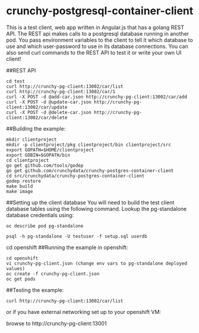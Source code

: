 # crunchy-postgresql-container-client
This is a test client, web app written in Angular.js that
has a golang REST API.  The REST api makes calls to a
postgresql database running in another pod.  You pass
environment variables to the client to tell it which 
database to use and which user-password to use in its
database connections.  You can also send curl commands
to the REST API to test it or write your own UI client!

##REST API

~~~~~~~~~~~~~~~~~~~
cd test
curl http://crunchy-pg-client:13002/car/list
curl http://crunchy-pg-client:13002/car/1
curl -X POST -d @add-car.json http://crunchy-pg-client:13002/car/add
curl -X POST -d @update-car.json http://crunchy-pg-client:13002/car/update
curl -X POST -d @delete-car.json http://crunchy-pg-client:13002/car/delete
~~~~~~~~~~~~~~~~~~~

##Building the example:

~~~~~~~~~~~~~~~~~~~
mkdir clientproject
mkdir -p clientproject/pkg clientproject/bin clientproject/src
export GOPATH=$HOME/clientproject
export GOBIN=$GOPATH/bin
cd clientproject
go get github.com/tools/godep
go get github.com/crunchydata/crunchy-postgres-container-client
cd src/crunchydata/crunchy-postgres-container-client
godep restore
make build
make image
~~~~~~~~~~~~~~~~~~~

##Setting up the client database
You will need to build the test client database tables using
the following command.  Lookup  the pg-standalone database
credentials using:
~~~~~~~~~~~~~~~~~~~
oc describe pod pg-standalone
~~~~~~~~~~~~~~~~~~~

~~~~~~~~~~~~~~~~~~~
psql -h pg-standalone -U testuser -f setup.sql userdb
~~~~~~~~~~~~~~~~~~~

cd openshift
##Running the example in openshift:

~~~~~~~~~~~~~~~~~~~
cd openshift
vi crunchy-pg-client.json (change env vars to pg-standalone deployed values)
oc create -f crunchy-pg-client.json
oc get pods
~~~~~~~~~~~~~~~~~~~

##Testing the example:

~~~~~~~~~~~~~~~~~~~
curl http://crunchy-pg-client:13002/car/list
~~~~~~~~~~~~~~~~~~~

or if you have external networking set up to your openshift
VM:

browse to http://crunchy-pg-client:13001


